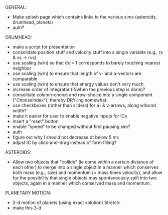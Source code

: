 GENERAL:
* Make splash page which contains links to the various sims (asteroids, drumhead, planets)
* auth?

DRUMHEAD:
* make a script for presentation
* consolidate position stuff and velocity stuff into a single variable (e.g., rs & vs -> rvs)
* use scaling (w/n) so that dx = 1 corresponds to barely touching nearest neighbor
* use scaling (w/n) to ensure that length of v- and a-vectors are comparable
* use scaling (w/n) to ensure that energy values don't vary much
* increase order of integrator (if/when the previous step is done)?
* consolitate column-choice and row-choice into a single component ("ChooseIndex"), thereby DRY-ing somewhat.
* use checkboxes (rather than sliders) for a- & v-arrows, along w/bond width?
* make it easier for user to enable negative inputs for ICs
* insert a "reset" button
* enable "speed" to be changed without first pausing sim?
* auth
* figure out why I should not decrease dt below 5 ms
* adjust IC by click-and-drag instead of form filling?

ASTEROIDS:
* Allow two objects that "collide" (ie come within a certain distance of each other) to merge into a single object in a manner which conserves both mass (e.g., size) and momentum (= mass times velocity), and allow for the possibility that single objects may spontaneously split into two objects, again in a manner which conserved mass and momentum.

PLANETARY MOTION:
* 2-d motion of planets (using exact solution)
Stretch:
* make this 3-d
